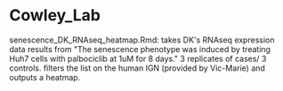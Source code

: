 # Cowley_Lab

senescence_DK_RNAseq_heatmap.Rmd: takes DK's RNAseq expression data results from "The senescence phenotype was induced by treating Huh7 cells with palbociclib at 1uM for 8 days." 3 replicates of cases/ 3 controls. filters the list on the human IGN (provided by Vic-Marie) and outputs a heatmap. 